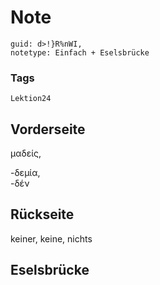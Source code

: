 # Note
```
guid: d>!}R%nWI,
notetype: Einfach + Eselsbrücke
```

### Tags
```
Lektion24
```

## Vorderseite
μαδείς, <div>-δεμία, </div><div>-δέν</div>

## Rückseite
keiner, keine, nichts

## Eselsbrücke

